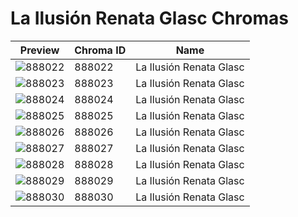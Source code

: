 # La Ilusión Renata Glasc Chromas

| Preview | Chroma ID | Name |
|---------|-----------|------|
| ![888022](https://raw.communitydragon.org/latest/plugins/rcp-be-lol-game-data/global/default/v1/champion-chroma-images/888/888022.png) | 888022 | La Ilusión Renata Glasc |
| ![888023](https://raw.communitydragon.org/latest/plugins/rcp-be-lol-game-data/global/default/v1/champion-chroma-images/888/888023.png) | 888023 | La Ilusión Renata Glasc |
| ![888024](https://raw.communitydragon.org/latest/plugins/rcp-be-lol-game-data/global/default/v1/champion-chroma-images/888/888024.png) | 888024 | La Ilusión Renata Glasc |
| ![888025](https://raw.communitydragon.org/latest/plugins/rcp-be-lol-game-data/global/default/v1/champion-chroma-images/888/888025.png) | 888025 | La Ilusión Renata Glasc |
| ![888026](https://raw.communitydragon.org/latest/plugins/rcp-be-lol-game-data/global/default/v1/champion-chroma-images/888/888026.png) | 888026 | La Ilusión Renata Glasc |
| ![888027](https://raw.communitydragon.org/latest/plugins/rcp-be-lol-game-data/global/default/v1/champion-chroma-images/888/888027.png) | 888027 | La Ilusión Renata Glasc |
| ![888028](https://raw.communitydragon.org/latest/plugins/rcp-be-lol-game-data/global/default/v1/champion-chroma-images/888/888028.png) | 888028 | La Ilusión Renata Glasc |
| ![888029](https://raw.communitydragon.org/latest/plugins/rcp-be-lol-game-data/global/default/v1/champion-chroma-images/888/888029.png) | 888029 | La Ilusión Renata Glasc |
| ![888030](https://raw.communitydragon.org/latest/plugins/rcp-be-lol-game-data/global/default/v1/champion-chroma-images/888/888030.png) | 888030 | La Ilusión Renata Glasc |